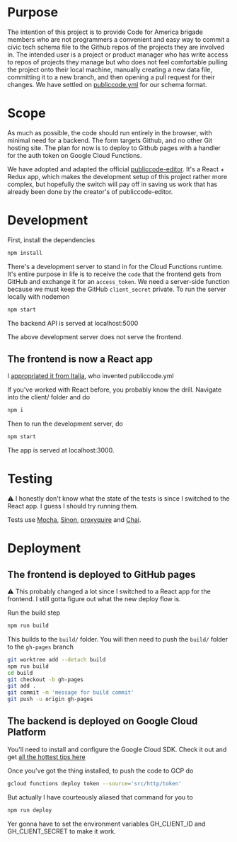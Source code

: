 # Purpose
The intention of this project is to provide Code for America brigade members who are not programmers a convenient and easy way to commit a civic tech schema file to the Github repos of the projects they are involved in. The intended user is a project or product manager who has write access to repos of projects they manage but who does not feel comfortable pulling the project onto their local machine, manually creating a new data file, committing it to a new branch, and then opening a pull request for their changes.
We have settled on [publiccode.yml](https://docs.italia.it/italia/developers-italia/publiccodeyml-en/en/master/schema.core.html) for our schema format.

# Scope
As much as possible, the code should run entirely in the browser, with minimal need for a backend. The form targets Github, and no other Git hosting site. The plan for now is to deploy to Github pages with a handler for the auth token on Google Cloud Functions.

We have adopted and adapted the official [publiccode-editor](https://github.com/italia/publiccode-editor). It's a React + Redux app, which makes the development setup of this project rather more complex, but hopefully the switch will pay off in saving us work that has already been done by the creator's of publiccode-editor.

# Development
First, install the dependencies
```bash
npm install
```

There's a development server to stand in for the Cloud Functions runtime. It's entire purpose in life is to receive the `code` that the frontend gets from GitHub and exchange it for an `access_token`. We need a server-side function because we must keep the GitHub `client_secret` private. To run the server locally with nodemon
```bash
npm start
```

The backend API is served at localhost:5000

The above development server does not serve the frontend.

## The frontend is now a React app

I [appropriated it from Italia](https://github.com/italia/publiccode-editor), who invented publiccode.yml

If you've worked with React before, you probably know the drill. Navigate into the client/ folder and do
```bash
npm i
```

Then to run the development server, do
```bash
npm start
```

The app is served at localhost:3000.

# Testing

⚠️ I honestly don't know what the state of the tests is since I switched to the React app. I guess I should try running them.

Tests use [Mocha](https://mochajs.org/), [Sinon](https://sinonjs.org), [proxyquire](https://github.com/thlorenz/proxyquire) and [Chai](https://www.chaijs.com).

# Deployment
## The frontend is deployed to GitHub pages

⚠️ This probably changed a lot since I switched to a React app for the frontend. I still gotta figure out what the new deploy flow is.

Run the build step
```bash
npm run build
```

This builds to the `build/` folder. You will then need to push the `build/` folder to the `gh-pages` branch
```bash
git worktree add --detach build
npm run build
cd build
git checkout -b gh-pages
git add .
git commit -m 'message for build commit'
git push -u origin gh-pages
```

## The backend is deployed on Google Cloud Platform
You'll need to install and configure the Google Cloud SDK. Check it out and get [all the hottest tips here](https://cloud.google.com/sdk/docs/)

Once you've got the thing installed, to push the code to GCP do
```bash
gcloud functions deploy token --source='src/http/token'
```

But actually I have courteously aliased that command for you to
```bash
npm run deploy
```

Yer gonna have to set the environment variables GH_CLIENT_ID and GH_CLIENT_SECRET to make it work.